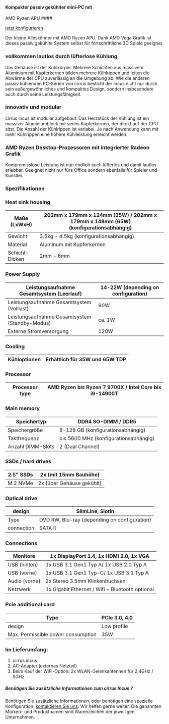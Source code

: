 #### Kompakter passiv gekühlter mini-PC mit
AMD Ryzen APU ####

[jetzt konfigurieren](https://www.cirrus7.com/produkte/cirrus7-incus/)

Der kleine Alleskönner mit AMD Ryzen APU. Dank AMD Vega Grafik ist dieses passiv gekühlte System selbst für fortschrittliche 3D Spiele geeignet.

### vollkommen lautlos durch lüfterlose Kühlung ###

Das Gehäuse ist der Kühlkörper. Mehrere Schichten aus massivem Aluminium mit Kupferkernen bilden mehrere Kühlrippen und leiten die Abwärme der CPU zuverlässig an die Umgebung ab. Wie die anderen passiv kühlenden PC-Serien von cirrus besticht der incus nicht nur durch sein außergewöhnliches und kompaktes Design, sondern insbesondere auch durch seine Leistungsfähigkeit.

### innovativ und modular ###

cirrus incus ist modular aufgebaut. Das Herzstück der Kühlung ist ein massiver Aluminiumblock mit sechs Kupferkernen, der direkt auf der CPU sitzt. Die Anzahl der Kühlrippen ist variabel. Je nach Anwendung kann mit mehr Kühlrippen eine höhere Kühlleistung erreicht werden.

### AMD Ryzen Desktop-Prozessoren mit integrierter Radeon Grafik ###

Kompromisslose Leistung ist nun endlich auch lüfterlos und damit lautlos erlebbar. Geeignet nicht nur fürs Office sondern ebenfalls für Spieler und Künstler.

### Spezifikationen ###

### Heat sink housing ###

| Maße (LxWxH) |202mm x 179mm x 124mm (35W) / 202mm x 179mm x 148mm (65W) (konfigurationsabhängig)|
|--------------|----------------------------------------------------------------------------------|
|   Gewicht    |                      3.5kg - 4.5kg (konfigurationsabhängig)                      |
|   Material   |                            Aluminum mit Kupferkernen                             |
|Schicht-Dicken|                                    2mm - 6mm                                     |

### Power Supply ###

|  Leistungsaufnahme Gesamtsystem (Leerlauf)   |14-22W (depending on configuration)|
|----------------------------------------------|-----------------------------------|
|  Leistungsaufnahme Gesamtsystem (Volllast)   |                90W                |
|Leistungsaufnahme Gesamtsystem (Standby-Modus)|              ca. 1W               |
|           Externe Stromversorgung            |               120W                |

### Cooling ###

|Kühloptionen|Erhältlich für 35W und 65W TDP|
|------------|------------------------------|

### Processor ###

|Processor type|AMD Ryzen bis Ryzen 7 9700X / Intel Core bis i9-14900T|
|--------------|------------------------------------------------------|

### Main memory ###

|   Speichertyp   |         DDR4 SO-DIMM / DDR5         |
|-----------------|-------------------------------------|
|  Speichergröße  |  8-128 GB (konfigurationsabhängig)  |
|  Taktfrequenz   |bis 5600 MHz (konfigurationsabhängig)|
|Anzahl DIMM-Slots|          2 (Dual Channel)           |

### SSDs / hard drives ###

|2.5" SSDs|  2x (mit 15mm Bauhöhe)  |
|---------|-------------------------|
|M.2 NVMe |2x (über Gehäuse gekühlt)|

### Optical drive ###

|  design  |              SlimLine, SlotIn              |
|----------|--------------------------------------------|
|   Type   |DVD RW, Blu-ray (depending on configuration)|
|connection|                  SATA II                   |

### Connections ###

|  Monitore   |    1x DisplayPort 1.4, 1x HDMI 2.0, 1x VGA    |
|-------------|-----------------------------------------------|
|USB (hinten) |    1x USB 3.1 Gen1 Typ A/ 1x USB 2.0 Typ A    |
| USB (vorne) |    1x USB 3.1 Gen1 Typ-C/ 1x USB 3.1 Typ A    |
|Audio (vorne)|        2x Stereo 3.5mm Klinkenbuchsen         |
|  Netzwerk   |1x Gigabit Ethernet / Wifi + Bluetooth optional|

### Pcie additional card ###

|               Type               |PCIe 3.0, 4.0|
|----------------------------------|-------------|
|              design              | Low profile |
|Max. Permissible power consumption|     35W     |

### Im Lieferumfang: ###

1. cirrus incus
2. AC-Adapter (externes Netzteil)
3. Beim Kauf der WiFi-Option: 2x WLAN-Gelenkantennen für 2,4GHz / 5GHz

##### Benötigen Sie zusätzliche Informationen zum cirrus Incus ? #####

Benötigen Sie zusätzliche Informationen, oder benötigen eine spezielle Konfiguration: [kontaktieren Sie uns](https://www.cirrus7.com/contacts). Wir helfen gerne weiter. Die genannten Marken- und Produktnamen sind Warenzeichen der jeweiligen Unternehmen.
